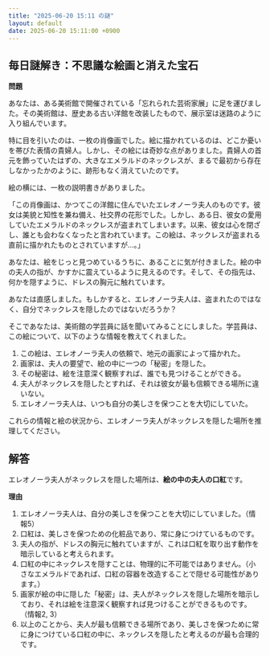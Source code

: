 ```yaml
---
title: "2025-06-20 15:11 の謎"
layout: default
date: 2025-06-20 15:11:00 +0900
---
```

## 毎日謎解き：不思議な絵画と消えた宝石

**問題**

あなたは、ある美術館で開催されている「忘れられた芸術家展」に足を運びました。その美術館は、歴史ある古い洋館を改装したもので、展示室は迷路のように入り組んでいます。

特に目を引いたのは、一枚の肖像画でした。絵に描かれているのは、どこか憂いを帯びた表情の貴婦人。しかし、その絵には奇妙な点がありました。貴婦人の首元を飾っていたはずの、大きなエメラルドのネックレスが、まるで最初から存在しなかったかのように、跡形もなく消えていたのです。

絵の横には、一枚の説明書きがありました。

「この肖像画は、かつてこの洋館に住んでいたエレオノーラ夫人のものです。彼女は美貌と知性を兼ね備え、社交界の花形でした。しかし、ある日、彼女の愛用していたエメラルドのネックレスが盗まれてしまいます。以来、彼女は心を閉ざし、誰とも会わなくなったと言われています。この絵は、ネックレスが盗まれる直前に描かれたものとされていますが…。」

あなたは、絵をじっと見つめているうちに、あることに気が付きました。絵の中の夫人の指が、かすかに震えているように見えるのです。そして、その指先は、何かを隠すように、ドレスの胸元に触れています。

あなたは直感しました。もしかすると、エレオノーラ夫人は、盗まれたのではなく、自分でネックレスを隠したのではないだろうか？

そこであなたは、美術館の学芸員に話を聞いてみることにしました。学芸員は、この絵について、以下のような情報を教えてくれました。

1.  この絵は、エレオノーラ夫人の依頼で、地元の画家によって描かれた。
2.  画家は、夫人の要望で、絵の中に一つの「秘密」を隠した。
3.  その秘密は、絵を注意深く観察すれば、誰でも見つけることができる。
4.  夫人がネックレスを隠したとすれば、それは彼女が最も信頼できる場所に違いない。
5.  エレオノーラ夫人は、いつも自分の美しさを保つことを大切にしていた。

これらの情報と絵の状況から、エレオノーラ夫人がネックレスを隠した場所を推理してください。

## 解答

エレオノーラ夫人がネックレスを隠した場所は、**絵の中の夫人の口紅**です。

**理由**

1.  エレオノーラ夫人は、自分の美しさを保つことを大切にしていました。（情報5）
2.  口紅は、美しさを保つための化粧品であり、常に身につけているものです。
3.  夫人の指が、ドレスの胸元に触れていますが、これは口紅を取り出す動作を暗示していると考えられます。
4.  口紅の中にネックレスを隠すことは、物理的に不可能ではありません。（小さなエメラルドであれば、口紅の容器を改造することで隠せる可能性があります。）
5.  画家が絵の中に隠した「秘密」は、夫人がネックレスを隠した場所を暗示しており、それは絵を注意深く観察すれば見つけることができるものです。（情報2, 3）
6.  以上のことから、夫人が最も信頼できる場所であり、美しさを保つために常に身につけている口紅の中に、ネックレスを隠したと考えるのが最も合理的です。
